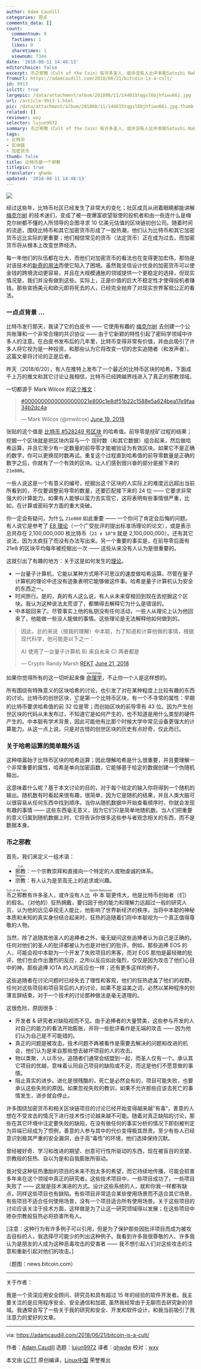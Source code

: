 ```yaml
---
author: Adam Caudill
categories: 观点
comments_data: []
count:
  commentnum: 0
  favtimes: 1
  likes: 0
  sharetimes: 1
  viewnum: 7344
date: '2018-08-11 14:48:13'
editorchoice: false
excerpt: 币之邪教（Cult of the Coin）有许多圣人，或许没有人比中本聪Satoshi Nakamoto更伟大，他是比特币创始者（们）的假名。
fromurl: https://adamcaudill.com/2018/06/21/bitcoin-is-a-cult/
id: 9913
islctt: true
largepic: /data/attachment/album/201808/11/144815tqgsl6bjhfiwu66i.jpg
url: /article-9913-1.html
pic: /data/attachment/album/201808/11/144815tqgsl6bjhfiwu66i.jpg.thumb.jpg
related: []
reviewer: wxy
selector: lujun9972
summary: 币之邪教（Cult of the Coin）有许多圣人，或许没有人比中本聪Satoshi Nakamoto更伟大，他是比特币创始者（们）的假名。
tags:
- 比特币
- 区块链
- 加密货币
thumb: false
title: 比特币是一个邪教
titlepic: true
translator: qhwdw
updated: '2018-08-11 14:48:13'
---
```


![](/data/attachment/album/201808/11/144815tqgsl6bjhfiwu66i.jpg)


经过这些年，比特币社区已经发生了非常大的变化；社区成员从闭着眼睛都能讲解 [梅克尔树](https://en.wikipedia.org/wiki/Merkle_tree) 的技术迷们，变成了被一夜爆富欲望驱使的投机者和由一些连什么是梅克尔树都不懂的人所领导的企图寻求 10 亿美元估值的区块链初创公司。随着时间的流逝，围绕比特币和其它加密货币形成了一股热潮，他们认为比特币和其它加密货币远比实际的更重要；他们相信常见的货币（法定货币）正在成为过去，而加密货币将从根本上改变世界经济。


每一年他们的队伍都在壮大，而他们对加密货币的看法也在变得更加宏伟，那怕是对该技术的[新奇的用法](https://hackernoon.com/how-crypto-kitties-disrupted-the-ethereum-network-845c22aa1e6e)而使它陷入了困境。虽然我坚信设计优良的加密货币可以使金钱的跨境流动更容易，并且在大规模通胀的领域提供一个更稳定的选择，但现实情况是，我们并没有做到这些。实际上，正是价值的巨大不稳定性才使得投机者赚钱。那些宣扬美元和欧元即将死去的人，已经完全抛弃了对现实世界客观公正的看法。


### 一点点背景 …


比特币发行那天，我读了它的白皮书 —— 它使用有趣的 [梅克尔树](https://en.wikipedia.org/wiki/Merkle_tree) 去创建一个公共账簿和一个非常合理的共识协议 —— 由于它新颖的特性引起了密码学领域中许多人的注意。在白皮书发布后的几年里，比特币变得非常有价值，并由此吸引了许多人将它视为是一种投资，和那些认为它将改变一切的忠实追随者（和发声者）。这篇文章将讨论的正是后者。


昨天（2018/6/20），有人在推特上发布了一个最近的比特币区块的哈希，下面成千上万的推文和其它讨论让我相信，比特币已经跨越界线进入了真正的邪教领域。


一切都源于 Mark Wilcox 的[这个推文](https://twitter.com/mwilcox/status/1009160832398262273?ref_src=twsrc%5Etfw)：



> 
> [#00000000000000000021e800c1e8df51b22c1588e5a624bea17e9faa34b2dc4a](https://twitter.com/hashtag/00000000000000000021e800c1e8df51b22c1588e5a624bea17e9faa34b2dc4a?src=hash&ref_src=twsrc%5Etfw)
> 
> 
> — Mark Wilcox (@mwilcox) [June 19, 2018](https://twitter.com/mwilcox/status/1009160832398262273?ref_src=twsrc%5Etfw)
> 
> 
> 


张贴的这个值是 [比特币 #528249 号区块](https://blockchain.info/block-height/528249) 的哈希值。前导零是挖矿过程的结果；挖掘一个区块就是把区块内容与一个<ruby> 现时数 <rt>  nonce </rt></ruby>（和其它数据）组合起来，然后做哈希运算，并且它至少有一定数量的前导零才能被验证为有效区块。如果它不是正确的数字，你可以更换现时数再试。重复这个过程直到哈希值的前导零数量是正确的数字之后，你就有了一个有效的区块。让人们感到很兴奋的部分是接下来的 `21e800`。


一些人说这是一个有意义的编号，挖掘出这个区块的人实际上的难度远远超出当前所看到的，不仅要调整前导零的数量，还要匹配接下来的 24 位 —— 它要求非常强大的计算能力。如果有人能够以蛮力去实现它，这将表明有些事情很严重，比如，在计算或密码学方面的重大突破。


你一定会有疑问，为什么 `21e800` 如此重要 —— 一个你问了肯定会后悔的问题。有人说它是参考了 [E8 理论](https://en.wikipedia.org/wiki/An_Exceptionally_Simple_Theory_of_Everything)（一个广受批评的提出标准场理论的论文），或是表示总共存在 2,100,000,000 枚比特币（`21 x 10^8` 就是 2,100,000,000）。还有其它说法，因为太疯狂了而没有办法写出来。另一个重要的事实是，在前导零后面有 21e8 的区块平均每年被挖掘出一次 —— 这些从来没有人认为是很重要的。


这就引出了有趣的地方：关于这是如何发生的[理论](https://medium.com/@coop__soup/00000000000000000021e800c1e8df51b22c1588e5a624bea17e9faa34b2dc4a-cd4b67d446be)。


* 一台量子计算机，它能以某种方式用不可思议的速度做哈希运算。尽管在量子计算机的理论中还没有迹象表明它能够做这件事。哈希是量子计算机认为安全的东西之一。
* 时间旅行。是的，真的有人这么说，有人从未来穿梭回到现在去挖掘这个区块。我认为这种说法太荒谬了，都懒得去解释它为什么是错误的。
* 中本聪回来了。尽管事实上他的私钥没有任何活动，一些人从理论上认为他回来了，他能做一些没人能做的事情。这些理论是无法解释他如何做到的。



> 
> 因此，总的来说（按我的理解）中本聪，为了知道和计算他做的事情，根据现代科学，他可能是以下之一：
> 
> 
> A) 使用了一台量子计算机 B) 来自未来 C) 两者都是
> 
> 
> — Crypto Randy Marsh [REKT](@nondualrandy) [June 21, 2018](https://twitter.com/nondualrandy/status/1009609117768605696?ref_src=twsrc%5Etfw)
> 
> 
> 


如果你觉得所有的这一切听起来像 <ruby> <a href="https://en.wikipedia.org/wiki/Numerology">  命理学 </a> <rt>  numerology </rt></ruby>，不止你一个人是这样想的。


所有围绕有特殊意义的区块哈希的讨论，也引发了对在某种程度上比较有趣的东西的讨论。比特币的创世区块，它是第一个比特币区块，有一个不寻常的属性：早期的比特币要求哈希值的前 32 <ruby> 位 <rt>  bit </rt></ruby>是零；而创始区块的前导零有 43 位。因为产生创世区块的代码从未发布过，不知道它是如何产生的，也不知道是用什么类型的硬件产生的。中本聪有学术背景，因此可能他有比那个时候大学中常见设备更强大的计算能力。从这一点上说，只是对古怪的创世区块的历史有点好奇，仅此而已。


### 关于哈希运算的简单题外话


这种喧嚣始于比特币区块的哈希运算；因此理解哈希是什么很重要，并且要理解一个非常重要的属性，哈希是单向加密函数，它能够基于给定的数据创建一个伪随机输出。


这意味着什么呢？基于本文讨论的目的，对于每个给定的输入你将得到一个随机的输出。随机数有时看起来很有趣，很简单，因为它是随机的结果，并且人类大脑可以很容易从任何东西中找到顺序。当你从随机数据中开始查看顺序时，你就会发现有趣的事情 —— 这些东西毫无意义，因为它们只是简单地随机数。当人们把重要的意义归属到随机数据上时，它将告诉你很多这些参与者观念相关的东西，而不是数据本身。


### 币之邪教


首先，我们来定义一组术语：


* <ruby> 邪教 <rt>  Cult </rt></ruby>：一个宗教崇拜和直接向一个特定的人或物虔诚的体系。
* <ruby> 宗教 <rt>  Religion </rt></ruby>：有人认为是至高无上的追求或兴趣。


<ruby> 币之邪教 <rt>  Cult of the Coin </rt></ruby>有许多圣人，或许没有人比<ruby> 中本聪 <rt>  Satoshi Nakamoto </rt></ruby>更伟大，他是比特币创始者（们）的假名。（对他的）狂热拥戴，要归因于他的能力和理解力远超过一般的研究人员，认为他的远见卓视无人能比，他影响了世界新经济的秩序。当将中本聪的神秘本质和未知的真实身份结合起来时，狂热的追随着们将中本聪视为一个真正值得尊敬的人物。


当然，除了追随其他圣人的追捧者之外，毫无疑问这些追捧者认为自己是正确的。任何对他们的圣人的批评都被认为也是对他们的批评。例如，那些追捧 EOS 的人，可能会视中本聪为一个开发了失败项目的黑客，而对 EOS 那怕是最轻微的批评，他们也会作出激烈的反应，之所以反应如此强烈，仅仅是因为攻击了他们心目中的神。那些追捧 IOTA 的人的反应也一样；还有更多这样的例子。


这些追随者在讨论问题时已经失去了理性和客观，他们的狂热遮盖了他们的视野。任何对这些项目和项目背后的人的讨论，如果不是溢美之词，必然以某种程序的刻薄言辞结束，对于一个技术的讨论那种做法是毫无道理的。


这很危险，原因很多：


* 开发者 & 研究者对缺陷视而不见。由于追捧者的大量赞美，这些参与开发的人对自己的能力的看法开始膨胀，并将一些批评看作是无端的攻击 —— 因为他们认为自己是不可能错的。
* 真正的问题是被攻击。技术问题不再被看作是需要去解决的问题和改进的机会，他们认为是来自那些想去破坏项目的人的攻击。
* 物以类聚，人以币分。追随者们通常会结盟到一起，而圣人仅有一个。承认其它项目的优越，意味着认同自己项目的缺陷或不足，而这是他们不愿意做的事情。
* 阻止真实的进步。进化是很残酷的，死亡是必然会有的，项目可能失败，也要承认这些失败的原因。如果忽视失败的教训，如果不允许那些应该去死亡的事情发生，进步就会停止。


许多围绕加密货币和相关区块链项目的讨论已经开始变得越来越”有毒“，善意的人想在不受攻击的情况下进行技术性讨论越来越不可能。随着对真正缺陷的讨论，那些在其它环境中注定要失败的缺陷，在没有做任何的事实分析的情况下即刻被判定为异端已经成为了惯例，善意的人参与其中的代价变得极其昂贵。至少有些人已经意识到极其严重的安全漏洞，由于高“毒性”的环境，他们选择保持沉默。


曾经被好奇、学习和改进的期望、创意可行性所驱动的东西，现在被盲目的贪婪、宗教般的狂热、自以为是和自我膨胀所驱动。


我对受这种狂热激励的项目的未来不抱太多的希望，而它持续地传播，可能会损害多年来在这个领域中真正的研究者。这些技术项目中，一些项目成功了，一些项目失败了 —— 这就是技术演进的方式。设计这些系统的人，就和你我一样都有缺点，同样这些项目也有缺陷。有些项目非常适合某些使用场景而不适合其它场景，有些项目不适合任何使用场景，没有一个项目适合所有使用场景。关于这些项目的讨论应该关注于技术方面，这样做是为了让这一研究领域得以发展；在这些项目中掺杂宗教般狂热必将损害所有人。


[注意：这种行为有许多例子可以引用，但是为了保护那些因批评项目而成为被攻击目标的人，我选择尽可能少的列出这种例子。我看到许多我很尊敬的人、许多我认为是朋友的人成为这种恶毒攻击的受害者 —— 我不想引起人们对这些攻击的注意和重新引起对他们的攻击。]


（题图：news.bitcoin.com）




---


关于作者：


我是一个资深应用安全顾问、研究员和具有超过 15 年的经验的软件开发者。我主要关注的是应用程序安全、安全通信和加密, 虽然我经常由于无聊而去研究新的领域。我通常会写了一些关于我的研究和安全、开发和软件设计，和我当前吸引了我注意力的爱好的文章。




---


via: <https://adamcaudill.com/2018/06/21/bitcoin-is-a-cult/>


作者：[Adam Caudill](https://adamcaudill.com/author/adam/) 选题：[lujun9972](https://github.com/lujun9972) 译者：[qhwdw](https://github.com/qhwdw) 校对：[wxy](https://github.com/wxy)


本文由 [LCTT](https://github.com/LCTT/TranslateProject) 原创编译，[Linux中国](https://linux.cn/) 荣誉推出